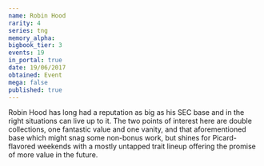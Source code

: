 ```yaml
---
name: Robin Hood
rarity: 4
series: tng
memory_alpha:
bigbook_tier: 3
events: 19
in_portal: true
date: 19/06/2017
obtained: Event
mega: false
published: true
---
```


Robin Hood has long had a reputation as big as his SEC base and in the right situations can live up to it. The two points of interest here are double collections, one fantastic value and one vanity, and that aforementioned base which might snag some non-bonus work, but shines for Picard-flavored weekends with a mostly untapped trait lineup offering the promise of more value in the future.
